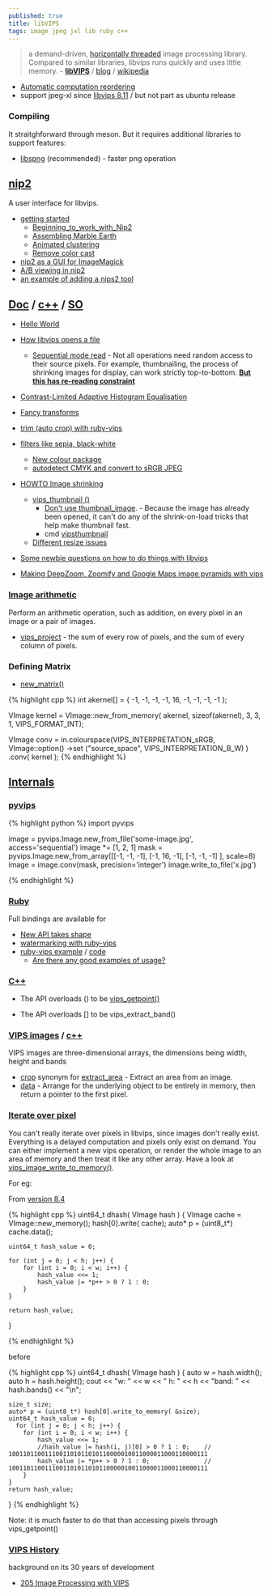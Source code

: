 ```yaml
---
published: true
title: libVIPS
tags: image jpeg jxl lib ruby c++
---
```

> a demand-driven, [horizontally threaded](https://github.com/libvips/libvips/wiki/Why-is-libvips-quick) image processing library. Compared to similar libraries, libvips runs quickly and uses little memory. - [**libVIPS**](https://www.libvips.org/) / [blog](http://libvips.blogspot.com/) / [wikipedia](https://en.wikipedia.org/wiki/VIPS_(software))

- [Automatic computation reordering](http://libvips.blogspot.com/2017/01/automatic-computation-reordering.html)
- support jpeg-xl since  [libvips 8.11](https://github.com/libvips/libvips/blob/master/ChangeLogS) / but not part as ubuntu release

### Compiling
It straitghforward through meson. But it requires additional libraries to support features:
- [libspng](https://github.com/randy408/libspng) (recommended) - faster png operation

## [nip2](https://github.com/libvips/nip2)
A user interface for libvips.

- [getting started](https://www.youtube.com/watch?v=laS5SZzdnAE)
	- [Beginning_to_work_with_Nip2](https://github.com/libvips/libvips/wiki/Beginning_to_work_with_Nip2)
	- [ Assembling Marble Earth](http://libvips.blogspot.com/2011/08/assembling-marble-earth.html)
    - [Animated clustering](http://libvips.blogspot.com/2011/08/animated-clustering.html)
	- [Remove color cast](https://stackoverflow.com/questions/59666277/remove-color-cast-using-libvips/59682169#59682169)
- [nip2 as a GUI for ImageMagick](http://libvips.blogspot.com/2011/04/nip2-as-gui-for-imagemagick.html)
- [A/B viewing in nip2](http://libvips.blogspot.com/2013/07/task-of-day-toggle-between-two-images.html)
- [an example of adding a nips2 tool](http://libvips.blogspot.com/2016/09/nip2-for-nerds-example-of-adding-nips2.html)


## [Doc](https://www.libvips.org/API/current/) / [c++](https://www.libvips.org/API/8.11/cpp/) / [SO](https://stackoverflow.com/questions/tagged/vips)
- [Hello World](https://github.com/libvips/libvips/wiki/Hello-World)
- [How libvips opens a file](http://libvips.blogspot.com/2012/06/how-libvips-opens-file.html)
	- [Sequential mode read](http://libvips.blogspot.com/2012/02/sequential-mode-read.html) - Not all operations need random access to their source pixels. For example, thumbnailing, the process of shrinking images for display, can work strictly top-to-bottom. [**But this has re-reading constraint**](https://github.com/libvips/libvips/issues/91#issuecomment-31195517)

- [Contrast-Limited Adaptive Histogram Equalisation](http://libvips.blogspot.com/2017/03/whats-new-in-85.html?view=timeslide)
- [Fancy transforms](http://libvips.blogspot.com/2015/11/fancy-transforms.html)
- [trim (auto crop) with ruby-vips](http://libvips.blogspot.com/2014/02/trim-auto-crop-with-ruby-vips.html?view=sidebar)

- [filters like sepia, black-white](https://github.com/libvips/php-vips/issues/104)
	- [New colour package](http://libvips.blogspot.com/2012/11/new-colour-package.html)
	- [autodetect CMYK and convert to sRGB JPEG](http://libvips.blogspot.com/2011/12/task-of-day-autodetect-cmyk-and-convert.html)
    
- [HOWTO Image shrinking](https://github.com/libvips/libvips/wiki/HOWTO----Image-shrinking)
	- [vips_thumbnail ()](https://www.libvips.org/API/current/libvips-resample.html#vips-thumbnail)
        - [Don't use thumbnail_image](https://github.com/libvips/pyvips/issues/168#issuecomment-609689396). - Because the image has already been opened, it can't do any of the shrink-on-load tricks that help make thumbnail fast.
		- cmd [vipsthumbnail](http://www.manpagez.com/man/1/vipsthumbnail/)
	- [Different resize issues](https://github.com/libvips/pyvips/issues/148)

- [Some newbie questions on how to do things with libvips](https://github.com/libvips/libvips/issues/1449)

- [Making DeepZoom, Zoomify and Google Maps image pyramids with vips](http://libvips.blogspot.com/2013/03/making-deepzoom-zoomify-and-google-maps.html)

### [Image arithmetic](https://www.libvips.org/API/current/libvips-arithmetic.html)

Perform an arithmetic operation, such as addition, on every pixel in an image or a pair of images. 

- [vips_project](https://www.libvips.org/API/current/libvips-arithmetic.html#vips-project) - the sum of every row of pixels, and the sum of every column of pixels.

### Defining Matrix

- [new_matrix()](https://www.libvips.org/API/8.11/cpp/classVImage.html#ac4166259736c14dbd799b7ca98c5a72d)

{% highlight cpp %}
int akernel[] = { -1, -1, -1,
                -1, 16, -1,
                -1, -1, -1 };

VImage kernel = VImage::new_from_memory( akernel, sizeof(akernel), 
                                        3, 3, 1, VIPS_FORMAT_INT);

VImage conv = in.colourspace(VIPS_INTERPRETATION_sRGB, 
                                VImage::option()
                                ->set ("source_space", VIPS_INTERPRETATION_B_W)
                                )
                    .conv( kernel );
{% endhighlight %}


## [Internals](https://www.libvips.org/API/current/How-it-works.md.html)

### [pyvips](https://github.com/libvips/pyvips)

{% highlight python %}
import pyvips

image = pyvips.Image.new_from_file('some-image.jpg', access='sequential')
image *= [1, 2, 1]
mask = pyvips.Image.new_from_array([[-1, -1, -1],
                                    [-1, 16, -1],
                                    [-1, -1, -1]
                                   ], scale=8)
image = image.conv(mask, precision='integer')
image.write_to_file('x.jpg')

{% endhighlight %}


### [Ruby](https://github.com/libvips/ruby-vips)

Full bindings are available for 
- [New API takes shape](http://libvips.blogspot.com/2011/03/new-api-takes-shape.html)
- [ watermarking with ruby-vips](http://libvips.blogspot.com/2013/07/watermarking-with-ruby-vips.html)
- [ruby-vips example](https://github.com/libvips/ruby-vips/wiki/Examples) / [code](https://github.com/libvips/ruby-vips/tree/master/example)
	- [Are there any good examples of usage?](https://stackoverflow.com/questions/10709995/ruby-vips-image-processing-library-are-there-any-good-examples-of-usage/10710337#10710337)

### [C++](https://github.com/libvips/libvips/tree/master/cplusplus)

- The API overloads () to be [vips_getpoint()](https://www.libvips.org/API/current/libvips-arithmetic.html#vips-getpoint)

- The API overloads [] to be vips_extract_band()

### [VIPS images](https://www.libvips.org/API/current/VipsImage.html) / [c++](https://www.libvips.org/API/8.11/cpp/classVImage.html)

VIPS images are three-dimensional arrays, the dimensions being width, height and bands

- [crop](https://www.libvips.org/API/8.11/cpp/classVImage.html#a0cd5e66c9394d4dc5e3dabbef97553fc) synonym for [extract_area](https://www.libvips.org/API/8.11/cpp/classVImage.html#acae0a58b8b3590725b5b2d11694f3dde) - Extract an area from an image.
- [data](https://www.libvips.org/API/8.11/cpp/classVImage.html#acff02c37a612a932bb1838b352fd0a7e) - Arrange for the underlying object to be entirely in memory, then return a pointer to the first pixel.


### [Iterate over pixel](https://github.com/libvips/libvips/issues/2260)

You can't really iterate over pixels in libvips, since images don't really exist. Everything is a delayed computation and pixels only exist on demand. You can either implement a new vips operation, or render the whole image to an area of memory and then treat it like any other array. Have a look at [vips_image_write_to_memory()](https://www.libvips.org/API/current/VipsImage.html#vips-image-write-to-memory).

For eg:

From [version 8.4](https://github.com/libvips/libvips/issues/494#issuecomment-235858208)

{% highlight cpp %}
uint64_t dhash( VImage hash ) {
    VImage cache = VImage::new_memory();
    hash[0].write( cache);
    auto* p = (uint8_t*) cache.data();

	uint64_t hash_value = 0;

    for (int j = 0; j < h; j++) {
        for (int i = 0; i < w; i++) {
            hash_value <<= 1;
            hash_value |= *p++ > 0 ? 1 : 0; 
        }
    }

    return hash_value;
}

{% endhighlight %}

before

{% highlight cpp %}
uint64_t dhash( VImage hash ) {
    auto w = hash.width();
    auto h = hash.height();
    cout << "w: " << w << " h: " << h << "band: " << hash.bands() << "\n";

    size_t size;
    auto* p = (uint8_t*) hash[0].write_to_memory( &size);
    uint64_t hash_value = 0;
      for (int j = 0; j < h; j++) {
        for (int i = 0; i < w; i++) {
            hash_value <<= 1;
            //hash_value |= hash(i, j)[0] > 0 ? 1 : 0;    // 1001101100111001101011010110000010011000011000110000111
            hash_value |= *p++ > 0 ? 1 : 0;               // 1001101100111001101011010110000010011000011000110000111
        }
    }
    return hash_value;
}
{% endhighlight %}

Note: it is much faster to do that than accessing pixels through vips_getpoint()

### [VIPS History](https://github.com/libvips/libvips/wiki/VIPS-History)

background on its 30 years of development
- [205 Image Processing with VIPS](https://www.youtube.com/watch?v=L6W7eOzGxxU)
